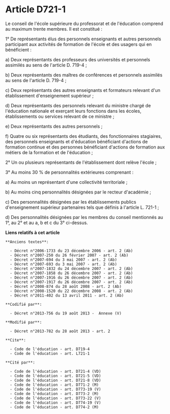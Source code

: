 # Article D721-1

Le conseil de l'école supérieure du professorat et de l'éducation comprend au maximum trente membres. Il est constitué : 

1° De représentants élus des personnels enseignants et autres personnels participant aux activités de formation de l'école et
des usagers qui en bénéficient : 

a) Deux représentants des professeurs des universités et personnels assimilés au sens de l'article D. 719-4 ; 

b) Deux représentants des maîtres de conférences et personnels assimilés au sens de l'article D. 719-4 ; 

c) Deux représentants des autres enseignants et formateurs relevant d'un établissement d'enseignement supérieur ; 

d) Deux représentants des personnels relevant du ministre chargé de l'éducation nationale et exerçant leurs fonctions dans
les écoles, établissements ou services relevant de ce ministre ; 

e) Deux représentants des autres personnels ; 

f) Quatre ou six représentants des étudiants, des fonctionnaires stagiaires, des personnels enseignants et d'éducation
bénéficiant d'actions de formation continue et des personnes bénéficiant d'actions de formation aux métiers de la formation
et de l'éducation ; 

2° Un ou plusieurs représentants de l'établissement dont relève l'école ; 

3° Au moins 30 % de personnalités extérieures comprenant : 

a) Au moins un représentant d'une collectivité territoriale ; 

b) Au moins cinq personnalités désignées par le recteur d'académie ; 

c) Des personnalités désignées par les établissements publics d'enseignement supérieur partenaires tels que définis à
l'article L. 721-1 ; 

d) Des personnalités désignées par les membres du conseil mentionnés au 1°, au 2° et au a, b et c du 3° ci-dessus.

**Liens relatifs à cet article**

	**Anciens textes**:

	  - Décret n°2006-1733 du 23 décembre 2006 - art. 2 (Ab)
	  - Décret n°2007-250 du 26 février 2007 - art. 2 (Ab)
	  - Décret n°2007-694 du 3 mai 2007 - art. 2 (Ab)
	  - Décret n°2007-693 du 3 mai 2007 - art. 2 (Ab)
	  - Décret n°2007-1832 du 24 décembre 2007 - art. 2 (Ab)
	  - Décret n°2007-1858 du 26 décembre 2007 - art. 2 (Ab)
	  - Décret n°2007-1916 du 26 décembre 2007 - art. 2 (Ab)
	  - Décret n°2007-1917 du 26 décembre 2007 - art. 2 (Ab)
	  - Décret n°2008-874 du 28 août 2008 - art. 2 (Ab)
	  - Décret n°2008-1520 du 22 décembre 2008 - art. 2 (Ab)
	  - Décret n°2011-402 du 13 avril 2011 - art. 2 (Ab)

	**Codifié par**:

	  - Décret n°2013-756 du 19 août 2013 -  Annexe (V)

	**Modifié par**:

	  - Décret n°2013-782 du 28 août 2013 - art. 2

	**Cite**:

	  - Code de l'éducation - art. D719-4
	  - Code de l'éducation - art. L721-1

	**Cité par**:

	  - Code de l'éducation - art. D721-4 (VD)
	  - Code de l'éducation - art. D721-5 (VD)
	  - Code de l'éducation - art. D721-8 (VD)
	  - Code de l'éducation - art. D771-2 (M)
	  - Code de l'éducation - art. D773-19 (V)
	  - Code de l'éducation - art. D773-2 (M)
	  - Code de l'éducation - art. D773-22 (V)
	  - Code de l'éducation - art. D774-19 (V)
	  - Code de l'éducation - art. D774-2 (M)
